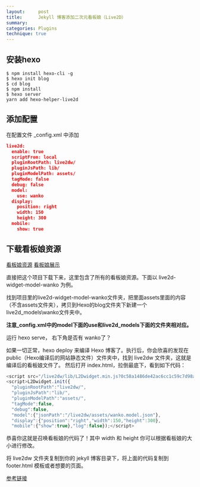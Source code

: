 ```yaml
---
layout:     post
title:      Jekyll 博客添加二次元看板娘（Live2D）
summary:
categories: Plugins
technique: true
---
```


## 安装hexo

```
$ npm install hexo-cli -g
$ hexo init blog
$ cd blog
$ npm install
$ hexo server
yarn add hexo-helper-live2d
```

## 添加配置

在配置文件 _config.xml 中添加

```json
live2d:
  enable: true
  scriptFrom: local
  pluginRootPath: live2dw/
  pluginJsPath: lib/
  pluginModelPath: assets/
  tagMode: false
  debug: false
  model:
    use: wanko
  display:
    position: right
    width: 150
    height: 300
  mobile:
    show: true
```

## 下载看板娘资源

[看板娘资源](https://github.com/xiazeyu/live2d-widget-models)
[看板娘展示](https://huaji8.top/post/live2d-plugin-2.0/)

直接把这个项目下载下来，这里包含了所有的看板娘资源。下面以 live2d-widget-model-wanko 为例。

找到项目里的live2d-widget-model-wanko文件夹，把里面assets里面的内容（不含assets文件夹），拷贝到Hexo的blog文件夹下新建一个live2d_models\wanko文件夹中。

**注意_config.xml中的model下面的use和live2d_models下面的文件夹相对应。**

运行 hexo serve， 右下角是否有 wanko了？

如果一切正常，hexo deploy 来编译 Hexo 博客了。执行后，你会欣喜的发现在public（Hexo编译后的网站静态文件）文件夹中，找到 live2dw 文件夹，这就是编译后的看板娘文件了。
然后打开 index.html，拉倒最底下，看到如下代码：

```javascript
<script src="/live2dw/lib/L2Dwidget.min.js?0c58a1486de42ac6cc1c59c7d98ae887"></script>
<script>L2Dwidget.init({
  "pluginRootPath":"live2dw/",
  "pluginJsPath":"lib/",
  "pluginModelPath":"assets/",
  "tagMode":false,
  "debug":false,
  "model":{"jsonPath":"/live2dw/assets/wanko.model.json"},
  "display":{"position":"right","width":150,"height":300},
  "mobile":{"show":true},"log":false});</script>
```

恭喜你这就是召唤看板娘的代码了！其中 width 和 height 你可以根据看板娘的大小进行修改。

将 live2dw 文件夹复制到你的 jekyll 博客目录下，将上面的代码复制到 footer.html 模板或者想要的页面。

[参考链接](https://done.moe/tutorial/2018/08/11/how-to-add-cute-live2d-in-jekyll-blog/)